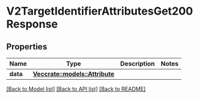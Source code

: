 # V2TargetIdentifierAttributesGet200Response

## Properties

Name | Type | Description | Notes
------------ | ------------- | ------------- | -------------
**data** | [**Vec<crate::models::Attribute>**](attribute.md) |  | 

[[Back to Model list]](../README.md#documentation-for-models) [[Back to API list]](../README.md#documentation-for-api-endpoints) [[Back to README]](../README.md)


